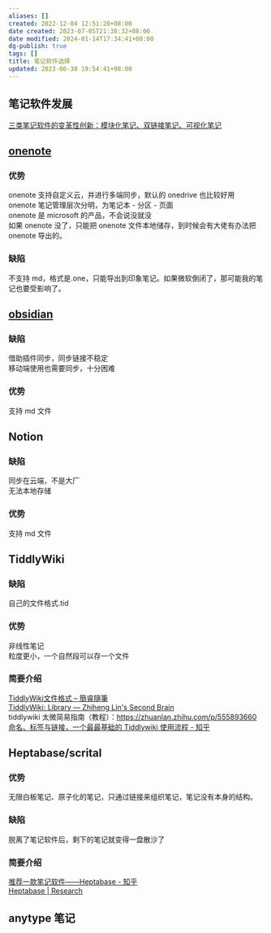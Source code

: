 ```yaml
---
aliases: []
created: 2022-12-04 12:51:20+08:00
date created: 2023-07-05T21:38:32+08:00
date modified: 2024-01-14T17:34:41+08:00
dg-publish: true
tags: []
title: 笔记软件选择
updated: 2023-06-30 19:54:41+08:00
---
```


## 笔记软件发展
[三类笔记软件的变革性创新：模块化笔记、双链接笔记、可视化笔记](http://www.360doc.com/content/23/0521/23/17285885_1081615480.shtml)

## [onenote](onenote/onenote.md) 
### 优势
onenote 支持自定义云，并进行多端同步，默认的 onedrive 也比较好用  
onenote 笔记管理层次分明，为笔记本 - 分区 - 页面  
onenote 是 microsoft 的产品，不会说没就没  
如果 onenote 没了，只能把 onenote 文件本地储存，到时候会有大佬有办法把 onenote 导出的。
### 缺陷
不支持 md，格式是.one，只能导出到印象笔记。如果微软倒闭了，那可能我的笔记也要受影响了。
## [obsidian](obsidian/obsidian.md)
### 缺陷
借助插件同步，同步链接不稳定  
移动端使用也需要同步，十分困难
### 优势
支持 md 文件
## Notion
### 缺陷
同步在云端，不是大厂  
无法本地存储
### 优势
支持 md 文件
## TiddlyWiki
### 缺陷
自己的文件格式.tid
### 优势
非线性笔记  
粒度更小，一个自然段可以存一个文件
### 简要介绍
[TiddlyWiki文件格式 – 簡睿隨筆](https://jdev.tw/blog/589/tiddlywiki%E6%96%87%E4%BB%B6%E6%A0%BC%E5%BC%8F)  
[TiddlyWiki: Library — Zhiheng Lin's Second Brain](https://wiki.zhiheng.io/static/TiddlyWiki.html)  
tiddlywiki 太微简易指南（教程）：https://zhuanlan.zhihu.com/p/555893660  
[命名、标签与链接，一个最最基础的 Tiddlywiki 使用流程 - 知乎](https://zhuanlan.zhihu.com/p/540378537)
## Heptabase/scrital
### 优势
无限白板笔记、原子化的笔记，只通过链接来组织笔记，笔记没有本身的结构。
### 缺陷
脱离了笔记软件后，剩下的笔记就变得一盘散沙了
### 简要介绍
[推荐一款笔记软件——Heptabase - 知乎](https://zhuanlan.zhihu.com/p/439303029?utm_id=0)  
[Heptabase | Research](https://heptabase.com/research)

## anytype 笔记